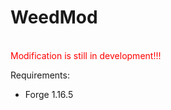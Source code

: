<h1>WeedMod</h1>
<br>
<span style="color: red">Modification is still in development!!!</span>
<p>Requirements:</p>
<ul>
    <li>Forge 1.16.5</li>
</ul>